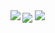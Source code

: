 
<img align="left" src="https://github-readme-stats.vercel.app/api?username=ysfcndgr&show_icons=true&theme=react&border_color=61dafb&hide_border=true">


<img align="center" src="https://github-readme-streak-stats.herokuapp.com/?user=ysfcndgr&theme=react&border=61dafb&hide_border=true">

<img src= "https://github-readme-stats.anuraghazra1.vercel.app/api/top-langs/?username=ysfcndgr&layout=compact&theme=react&hide_border=true&border=61dafb">















